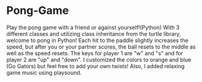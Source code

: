 # Pong-Game
Play the pong game with a friend or against yourself!(Python) With 3 different classes and utilizing class inheritance from the turtle library, welcome to pong in Python! Each hit to the paddle slightly increases the speed, but after you or your partner scores, the ball resets to the middle as well as the speed resets. The keys for player 1 are "w" and "s" and for player 2 are "up" and "down". I customized the colors to orange and blue (Go Gators) but feel free to add your own twists! Also, I added relaxing game music using playsound.

